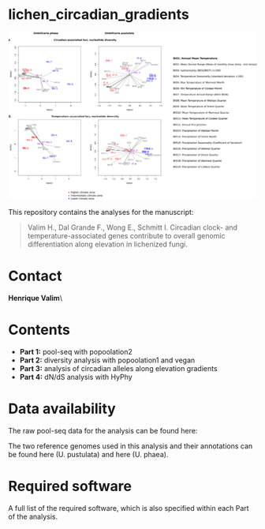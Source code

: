 # lichen_circadian_gradients

![splash](FigureS1.png)

This repository contains the analyses for the manuscript: 

> Valim H., Dal Grande F., Wong E., Schmitt I. Circadian clock- and temperature-associated genes contribute to overall genomic differentiation along elevation in lichenized fungi.

# Contact

**Henrique Valim**\

# Contents

- **Part 1:** pool-seq with popoolation2
- **Part 2:** diversity analysis with popoolation1 and vegan
- **Part 3:** analysis of circadian alleles along elevation gradients
- **Part 4:** dN/dS analysis with HyPhy

# Data availability

The raw pool-seq data for the analysis can be found here:

The two reference genomes used in this analysis and their annotations can be found here (U. pustulata) and here (U. phaea).

# Required software

A full list of the required software, which is also specified within each Part of the analysis.



